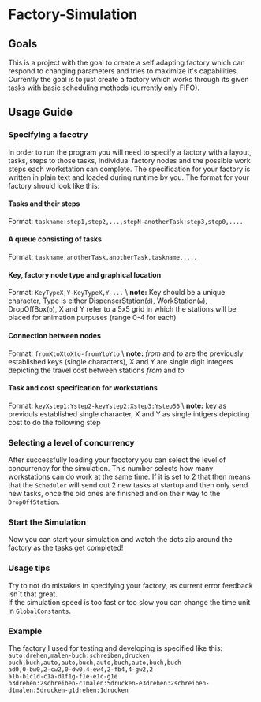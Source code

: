 # Factory-Simulation
## Goals
This is a project with the goal to create a self adapting factory which can respond to changing parameters and tries to maximize it's capabilities.
Currently the goal is to just create a factory which works through its given tasks with basic scheduling methods (currently only FIFO).
## Usage Guide
### Specifying a facotry
In order to run the program you will need to specify a factory with a layout, tasks, steps to those tasks, individual factory nodes and the possible work steps each workstation can complete.
The specification for your factory is written in plain text and loaded during runtime by you.
The format for your factory should look like this:
#### Tasks and their steps
Format: `taskname:step1,step2,...,stepN-anotherTask:step3,step0,....`
#### A queue consisting of tasks
Format: `taskname,anotherTask,anotherTask,taskname,....`
#### Key, factory node type and graphical location
Format: `KeyTypeX,Y-KeyTypeX,Y-...` \  **note:** Key should be a unique character, Type is either DispenserStation(`d`), WorkStation(`w`), DropOffBox(`b`), X and Y refer to a 5x5 grid in which the stations will be placed for animation purpuses (range 0-4 for each)
#### Connection between nodes
Format: `fromXtoXtoXto-fromYtoYto` \  **note:** *from* and *to* are the previously established keys (single characters), X and Y are single digit integers depicting the travel cost between stations *from* and *to*
#### Task and cost specification for workstations
Format: `keyXstep1:Ystep2-keyYstep2:Xstep3:Ystep56` \ **note:** key as previouls established single character, X and Y as single intigers depicting cost to do the following step
### Selecting a level of concurrency
After successfully loading your facotory you can select the level of concurrency for the simulation. This number selects how many workstations can do work at the same time. If it is set to 2 that then means that the `Scheduler` will send out 2 new tasks at startup and then only send new tasks, once the old ones are finished and on their way to the `DropOffStation`.  
### Start the Simulation
Now you can start your simulation and watch the dots zip around the factory as the tasks get completed! 
### Usage tips
Try to not do mistakes in specifying your factory, as current error feedback isn´t that great.\
If the simulation speed is too fast or too slow you can change the time unit in `GlobalConstants`.
### Example
The factory I used for testing and developing is specified like this:\
`auto:drehen,malen-buch:schreiben,drucken`\
`buch,buch,auto,auto,buch,auto,buch,auto,buch,buch`\
`ad0,0-bw0,2-cw2,0-dw0,4-ew4,2-fb4,4-gw2,2`\
`a1b-b1c1d-c1a-d1f1g-f1e-e1c-g1e`\
`b3drehen:2schreiben-c1malen:5drucken-e3drehen:2schreiben-d1malen:5drucken-g1drehen:1drucken`

